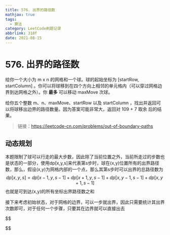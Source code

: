 ```yaml
---
title: 576. 出界的路径数
mathjax: true
tags:
  - 算法
category: LeetCode刷题记录
abbrlink: 318f
date: 2021-08-15
---
```

# 576. 出界的路径数

给你一个大小为 m x n 的网格和一个球。球的起始坐标为 [startRow, startColumn] 。你可以将球移到在四个方向上相邻的单元格内（可以穿过网格边界到达网格之外）。你 **最多** 可以移动 maxMove 次球。

给你五个整数 m、n、maxMove、startRow 以及 startColumn ，找出并返回可以将球移出边界的路径数量。因为答案可能非常大，返回对 109 + 7 取余 后的结果。

> 链接：https://leetcode-cn.com/problems/out-of-boundary-paths

<!-- more -->

## 动态规划

本题限制了球可以行走的最大步数，因此除了当前位置之外，当前所走过的步数也是状态的一部分，使用dp[x,y,s]来代表第s步时，球在(x,y)位置所有的出界路径数，那么，假设(x,y)为网格内部的一个点，那么其第s步时可以出界的总路径数为
$$
dp[x,y,s] = dp[x-1,y,s-1]+dp[x+1,y,s-1]+dp[x,y-1,s-1]+dp[x,y+1,s-1]
$$
也就是可到达(x,y)的所有坐标出界路径数之和

接下来考虑初始状态，对于网格的边界，可以一步就出界，因此只需要统计其出界次数即可，对于任何一个步骤，只要其在边界就可以直接出去


$$

$$
